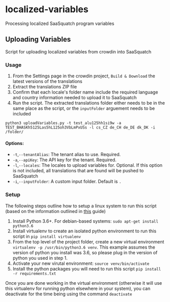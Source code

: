 # localized-variables

Processing localized SaaSquatch program variables

## Uploading Variables

Script for uploading localized variables from crowdin into SaaSquatch

### Usage
1. From the Settings page in the crowdin project, `Build & Download` the latest versions of the translations
2. Extract the translations ZIP file
3. Confirm that each locale's folder name include the required language and country information needed to upload it to SaaSquatch
4. Run the script. The extracted translations folder either needs to be in the same place as the script, or the `inputFolder` arguement needs to be included

`python3 uploadVariables.py -t test_alu125hh1si9w -a TEST_BHASKh5125Las5hL125oh3VbLmPxUSs -l cs_CZ de_CH de_DE dk_DK -i /folder/`
  
#### Options:
- `-t`,`--tenantAlias`: The tenant alias to use. Required.
- `-a`,`--apiKey`: The API key for the tenant. Required.
- `-l`,`--locales`: The locales to upload variables for. Optional. If this option is not included, all translations that are found will be pushed to SaaSquatch
- `-i`,`--inputFolder`: A custom input folder. Default is `.`

### Setup
The following steps outline how to setup a linux system to run this script (based on the information outlined in [this](https://docs.python-guide.org/dev/virtualenvs/#lower-level-virtualenv) guide)

1. Install Python 3.6+. For debian-based systems: `sudo apt-get install python3.6`
2. Install virtualenv to create an isolated python environment to run this script in `pip install virtualenv`
3. From the top level of the project folder, create a new virtual environment `virtualenv -p /usr/bin/python3.6 venv`. This example assumes the version of python you install was 3.6, so please plug in the version of python you used in step 1.
4. Activate your new virutal environment: `source venv/bin/activate`
5. Install the python packages you will need to run this script `pip install -r requirements.txt`

Once you are done working in the virtual environment (otherwise it will use this virtualenv for running python elsewhere in your system), you can deactivate for the time being using the command `deactivate`